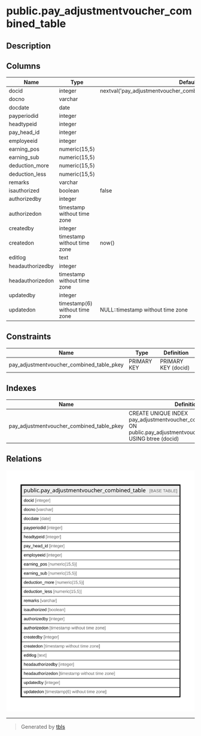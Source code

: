 # public.pay_adjustmentvoucher_combined_table

## Description

## Columns

| Name | Type | Default | Nullable | Children | Parents | Comment |
| ---- | ---- | ------- | -------- | -------- | ------- | ------- |
| docid | integer | nextval('pay_adjustmentvoucher_combined_table_docid_seq'::regclass) | false |  |  |  |
| docno | varchar |  | false |  |  |  |
| docdate | date |  | false |  |  |  |
| payperiodid | integer |  | false |  |  |  |
| headtypeid | integer |  | true |  |  |  |
| pay_head_id | integer |  | false |  |  |  |
| employeeid | integer |  | false |  |  |  |
| earning_pos | numeric(15,5) |  | true |  |  |  |
| earning_sub | numeric(15,5) |  | true |  |  |  |
| deduction_more | numeric(15,5) |  | true |  |  |  |
| deduction_less | numeric(15,5) |  | true |  |  |  |
| remarks | varchar |  | true |  |  |  |
| isauthorized | boolean | false | false |  |  |  |
| authorizedby | integer |  | true |  |  |  |
| authorizedon | timestamp without time zone |  | true |  |  |  |
| createdby | integer |  | true |  |  |  |
| createdon | timestamp without time zone | now() | true |  |  |  |
| editlog | text |  | true |  |  |  |
| headauthorizedby | integer |  | true |  |  |  |
| headauthorizedon | timestamp without time zone |  | true |  |  |  |
| updatedby | integer |  | true |  |  |  |
| updatedon | timestamp(6) without time zone | NULL::timestamp without time zone | true |  |  |  |

## Constraints

| Name | Type | Definition |
| ---- | ---- | ---------- |
| pay_adjustmentvoucher_combined_table_pkey | PRIMARY KEY | PRIMARY KEY (docid) |

## Indexes

| Name | Definition |
| ---- | ---------- |
| pay_adjustmentvoucher_combined_table_pkey | CREATE UNIQUE INDEX pay_adjustmentvoucher_combined_table_pkey ON public.pay_adjustmentvoucher_combined_table USING btree (docid) |

## Relations

![er](public.pay_adjustmentvoucher_combined_table.svg)

---

> Generated by [tbls](https://github.com/k1LoW/tbls)
